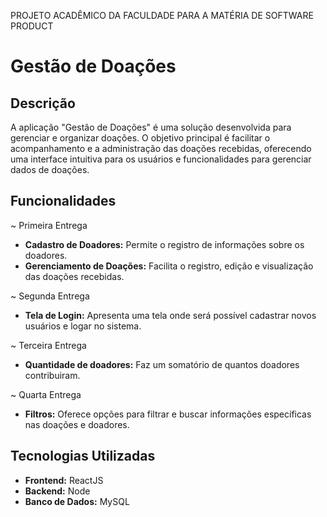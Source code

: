 PROJETO ACADÊMICO DA FACULDADE PARA A MATÉRIA DE SOFTWARE PRODUCT

# Gestão de Doações

## Descrição

A aplicação "Gestão de Doações" é uma solução desenvolvida para gerenciar e organizar doações. O objetivo principal é facilitar o acompanhamento e a administração das doações recebidas, oferecendo uma interface intuitiva para os usuários e funcionalidades para gerenciar dados de doações.

## Funcionalidades

~ Primeira Entrega
- **Cadastro de Doadores:** Permite o registro de informações sobre os doadores.
- **Gerenciamento de Doações:** Facilita o registro, edição e visualização das doações recebidas.

~ Segunda Entrega
- **Tela de Login:** Apresenta uma tela onde será possível cadastrar novos usuários e logar no sistema.

~ Terceira Entrega
- **Quantidade de doadores:** Faz um somatório de quantos doadores contribuiram.

~ Quarta Entrega
- **Filtros:** Oferece opções para filtrar e buscar informações específicas nas doações e doadores.

## Tecnologias Utilizadas

- **Frontend:** ReactJS
- **Backend:** Node
- **Banco de Dados:** MySQL

